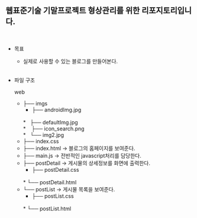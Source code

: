 <h2> 웹표준기술 기말프로젝트 형상관리를 위한 리포지토리입니다. </h2>
<br>

* 목표
    * 실제로 사용할 수 있는 블로그를 만들어본다.
    
    <br>
* 파일 구조 
    
    web
    <br> 
    * ├── imgs
        <br> 
        *    ├── androidImg.jpg
        <br> 
        *   ├── defaultImg.jpg
        <br> 
        *    ├── icon_search.png
        <br> 
        *   └── img2.jpg
        <br> 
    * ├── index.css
        <br> 
    * ├── index.html -> 블로그의 홈페이지를 보여준다.
        <br> 
    * ├── main.js -> 전반적인 javascript처리를 담당한다.
        <br> 
    * ├── postDetail  -> 게시물의 상세정보를 화면에 출력한다.
        <br> 
        * ├── postDetail.css
        <br> 
        *  └── postDetail.html
        <br> 
    * └── postList -> 게시물 목록을 보여준다.
        <br> 
        *   ├── postList.css
        <br> 
        *  └── postList.html



